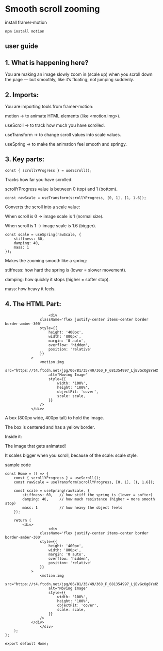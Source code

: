 # Smooth scroll zooming

install framer-motion
~~~
npm install motion
~~~

## user guide
## 1. What is happening here?
You are making an image slowly zoom in (scale up) when you scroll down the page — but smoothly, like it’s floating, not jumping suddenly.

## 2. Imports:
You are importing tools from framer-motion:

motion → to animate HTML elements (like <motion.img>).

useScroll → to track how much you have scrolled.

useTransform → to change scroll values into scale values.

useSpring → to make the animation feel smooth and springy.

## 3. Key parts:

~~~
const { scrollYProgress } = useScroll();
~~~

Tracks how far you have scrolled.

scrollYProgress value is between 0 (top) and 1 (bottom).

~~~
const rawScale = useTransform(scrollYProgress, [0, 1], [1, 1.6]);
~~~

Converts the scroll into a scale value:

When scroll is 0 → image scale is 1 (normal size).

When scroll is 1 → image scale is 1.6 (bigger).

~~~
const scale = useSpring(rawScale, {
    stiffness: 60,
    damping: 40,
    mass: 1
});
~~~

Makes the zooming smooth like a spring:

stiffness: how hard the spring is (lower = slower movement).

damping: how quickly it stops (higher = softer stop).

mass: how heavy it feels.

## 4. The HTML Part:

~~~
                    <div
                className='flex justify-center items-center border border-amber-300'
                style={{
                    height: '400px',
                    width: '800px',
                    margin: '0 auto',
                    overflow: 'hidden',
                    position: 'relative'
                }}
            >
                <motion.img
                    src="https://t4.ftcdn.net/jpg/06/81/35/49/360_F_681354997_LjEvGcOg8YeK58dsOfGn8wJV5IFvxI77.jpg"
                    alt="Moving Image"
                    style={{
                        width: '100%',
                        height: '100%',
                        objectFit: 'cover',
                        scale: scale,
                    }}
                />
            </div>
~~~

A box (800px wide, 400px tall) to hold the image.

The box is centered and has a yellow border.

Inside it:

The image that gets animated!

It scales bigger when you scroll, because of the scale: scale style.






sample code
~~~
const Home = () => {
    const { scrollYProgress } = useScroll();
    const rawScale = useTransform(scrollYProgress, [0, 1], [1, 1.6]);

    const scale = useSpring(rawScale, {
        stiffness: 60,   // how stiff the spring is (lower = softer)
        damping: 40,     // how much resistance (higher = more smooth stop)
        mass: 1          // how heavy the object feels
    });

    return (
        <div>
                    <div
                className='flex justify-center items-center border border-amber-300'
                style={{
                    height: '400px',
                    width: '800px',
                    margin: '0 auto',
                    overflow: 'hidden',
                    position: 'relative'
                }}
            >
                <motion.img
                    src="https://t4.ftcdn.net/jpg/06/81/35/49/360_F_681354997_LjEvGcOg8YeK58dsOfGn8wJV5IFvxI77.jpg"
                    alt="Moving Image"
                    style={{
                        width: '100%',
                        height: '100%',
                        objectFit: 'cover',
                        scale: scale,
                    }}
                />
            </div>
                </div>
    );
};

export default Home;
~~~